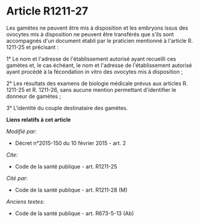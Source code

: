 # Article R1211-27

Les gamètes ne peuvent être mis à disposition et les embryons issus des ovocytes mis à disposition ne peuvent être transférés
que s'ils sont accompagnés d'un document établi par le praticien mentionné à l'article R. 1211-25 et précisant : 

1° Le nom et l'adresse de l'établissement autorisé ayant recueilli ces gamètes et, le cas échéant, le nom et l'adresse de
l'établissement autorisé ayant procédé à la fécondation in vitro des ovocytes mis à disposition ; 

2° Les résultats des examens de biologie médicale prévus  aux articles R. 1211-25 et R. 1211-26, sans aucune mention
permettant d'identifier le donneur de gamètes ; 

3° L'identité du couple destinataire des gamètes.

**Liens relatifs à cet article**

_Modifié par_:

  - Décret n°2015-150 du 10 février 2015 - art. 2

_Cite_:

  - Code de la santé publique - art. R1211-25

_Cité par_:

  - Code de la santé publique - art. R1211-28 (M)

_Anciens textes_:

  - Code de la santé publique - art. R673-5-13 (Ab)
